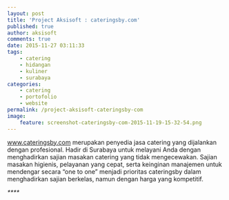 ```yaml
---
layout: post
title: 'Project Aksisoft : cateringsby.com'
published: true
author: aksisoft
comments: true
date: 2015-11-27 03:11:33
tags:
    - catering
    - hidangan
    - kuliner
    - surabaya
categories:
    - catering
    - portofolio
    - website
permalink: /project-aksisoft-cateringsby-com
image:
    feature: screenshot-cateringsby-com-2015-11-19-15-32-54.png
---
```

www.cateringsby.com merupakan penyedia jasa catering yang dijalankan dengan profesional. Hadir di Surabaya untuk melayani Anda dengan menghadirkan sajian masakan catering yang tidak mengecewakan. Sajian masakan higienis, pelayanan yang cepat, serta keinginan manajemen untuk mendengar secara “one to one” menjadi prioritas cateringsby dalam menghadirkan sajian berkelas, namun dengan harga yang kompetitif. 

_****_[][1]

&nbsp;

 [1]: https://i0.wp.com/blog.aksisoft.com/wp-content/uploads/2015/11/screenshot-cateringsby-com-2015-11-19-15-32-54.png